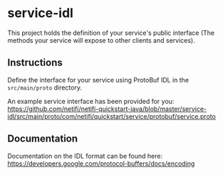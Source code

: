 # service-idl
This project holds the definition of your service's public interface (The methods your service will expose to other clients and services).

## Instructions
Define the interface for your service using ProtoBuf IDL in the `src/main/proto` directory.

An example service interface has been provided for you: https://github.com/netifi/netifi-quickstart-java/blob/master/service-idl/src/main/proto/com/netifi/quickstart/service/protobuf/service.proto

## Documentation
Documentation on the IDL format can be found here: https://developers.google.com/protocol-buffers/docs/encoding
